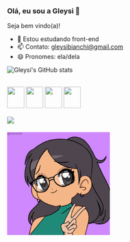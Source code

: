 ### Olá, eu sou a Gleysi 👋

Seja bem vindo(a)!

- 🌱 Estou estudando front-end
- 📫 Contato: gleysibianchi@gmail.com
- 😄 Pronomes: ela/dela<br>

![Gleysi's GitHub stats](https://github-readme-stats.vercel.app/api?username=gleysii&show_icons=true&theme=radical)


<div style="display: inline_block"><br>
<img src="https://cdn.jsdelivr.net/gh/devicons/devicon/icons/html5/html5-original.svg" height="50" width="40"/>
<img src="https://cdn.jsdelivr.net/gh/devicons/devicon/icons/css3/css3-original.svg" height="50" width="40"/>
<img src="https://cdn.jsdelivr.net/gh/devicons/devicon/icons/javascript/javascript-original.svg" height="50" width="40" />
<img src="https://cdn.jsdelivr.net/gh/devicons/devicon/icons/sass/sass-original.svg" height="50" width="40" />   
</div> <br>

<div>
  <a href="https://www.linkedin.com/in/gleysi-da-silva-140812176/" target="_blank"><img src="https://img.shields.io/badge/-LinkedIn-%230077B5?style=for-the-badge&logo=linkedin&logoColor=white" target="_blank"></a> 
<div><br>

<img src="gif/gleysi-gif.gif?raw=true" height="240" width="240"/>


